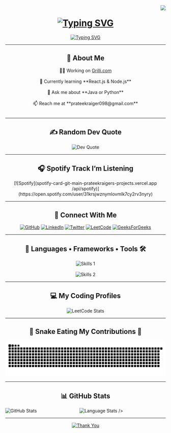 <img align="right" src="https://visitor-badge.laobi.icu/badge?page_id=prateekraiger.prateekraiger" />

<h1 align="center">
  <a href="#"><img src="https://readme-typing-svg.demolab.com?font=Righteous&weight=600&size=30&duration=3000&pause=500&center=true&width=440&height=60&lines=Hii+There🖐️;I'm+Prateek+Raiger!" alt="Typing SVG" /></a>
</h1>

<div align="center">
  <a href="#"><img src="https://readme-typing-svg.demolab.com?font=Inter&weight=700&duration=1000&pause=2000&color=80F799&repeat=false&width=950&height=45&lines=Exploring+the+endless+possibilities+of+web+development%2C+creating+solutions+that+make+a+difference." alt="Typing SVG" /></a>
</div>

<hr>

<h2 align="center">📖 About Me</h2>
<div align="center">
   💪🏼 Working on <a href="https://prateekraiger.github.io/Grilli/" target="_blank">Grilli.com</a><br><br>
   🌱 Currently learning **React.js & Node.js**<br><br>
   💬 Ask me about **Java or Python**<br><br>
   📫 Reach me at **prateekraiger098@gmail.com**<br><br>
</div>

<hr>

<h2 align="center">✍️ Random Dev Quote</h2>
<div align="center">
  <img src="https://quotes-github-readme.vercel.app/api?type=horizontal&theme=radical" alt="Dev Quote" />
</div>

<hr>

<h2 align="center">🎧 Spotify Track I’m Listening</h2>
<div align="center">
[![Spotify](spotify-card-git-main-prateekraigers-projects.vercel.app
/api/spotify)](https://open.spotify.com/user/31krsjwznymlovmlk7cy2rv3nyry)

  </div>
  

<hr>

<h2 align="center">🤝 Connect With Me</h2>
<div align="center">
  <a href="https://github.com/prateekraiger" target="_blank" title="GitHub Profile"><img src="https://raw.githubusercontent.com/rahuldkjain/github-profile-readme-generator/master/src/images/icons/Social/github.svg" alt="GitHub" height="30" width="40" /></a>
  <a href="https://linkedin.com/in/pratik-r1104" target="_blank" title="LinkedIn"><img src="https://raw.githubusercontent.com/rahuldkjain/github-profile-readme-generator/master/src/images/icons/Social/linked-in-alt.svg" alt="LinkedIn" height="30" width="40" /></a>
  <a href="https://x.com/mrpratik753" target="_blank" title="Twitter"><img src="https://raw.githubusercontent.com/rahuldkjain/github-profile-readme-generator/master/src/images/icons/Social/twitter.svg" alt="Twitter" height="30" width="40" /></a>
  <a href="https://www.leetcode.com/prateekraiger" target="_blank" title="LeetCode"><img src="https://raw.githubusercontent.com/rahuldkjain/github-profile-readme-generator/master/src/images/icons/Social/leet-code.svg" alt="LeetCode" height="30" width="40" /></a>
  <a href="https://auth.geeksforgeeks.org/user/prateekraiger" target="_blank" title="GeeksForGeeks"><img src="https://raw.githubusercontent.com/rahuldkjain/github-profile-readme-generator/master/src/images/icons/Social/geeks-for-geeks.svg" alt="GeeksForGeeks" height="30" width="40" /></a>
</div>

<hr>

<h2 align="center">🚀 Languages • Frameworks • Tools 🛠️</h2>
<div align="center">
  <img src="https://skillicons.dev/icons?i=cpp,java,python,git,github,vscode&theme=dark" alt="Skills 1" /><br><br>
  <img src="https://skillicons.dev/icons?i=html,css,bootstrap,tailwind,js,ts,react,nodejs,express,mongodb,mysql&theme=dark" alt="Skills 2" />
</div>

<hr>

<h2 align="center">💻 My Coding Profiles</h2>
<div align="center">
  <img src="https://leetcard.jacoblin.cool/prateekraiger?theme=radical&font=Port%20Lligat%20Slab" alt="LeetCode Stats" />
</div>

<hr>

<h2 align="center">🐍 Snake Eating My Contributions 🐍</h2>
<div align="center">
  <img src="https://github.com/prateekraiger/prateekraiger/blob/output/github-contribution-grid-snake.svg" alt="Snake Animation" />
</div>

<hr>

<h2 align="center">📊 GitHub Stats</h2>
<div align="center">
  <img 
    src="https://kasroudra-stats-card.onrender.com/lang?user=prateekraiger&theme=tokyonight&layout=compact&type=piechart&sort=desc&hide_border=false&include_all_commits=false&count_private=true" 
    alt="Language Stats" 
    style="max-width: 400px;"
  />
    <img align="left"
    src="https://kasroudra-stats-card.onrender.com/user?user=prateekraiger&theme=dracula&layout=compact&hide_border=false&include_all_commits=false&count_private=true" 
    alt="GitHub Stats" 
    style="max-width: 400px;"
    
  />
</div>

<hr>

<div align="center">
  <a href="#"><img src="https://readme-typing-svg.demolab.com?font=Righteous&weight=500&duration=3000&pause=1000&width=710&height=60&lines=Thanks+for+exploring+my+profile!;+Let's+connect+and+build+something+amazing+together.+Happy+coding!+%F0%9F%92%BB%E2%9C%A8" alt="Thank You" /></a>
</div>
